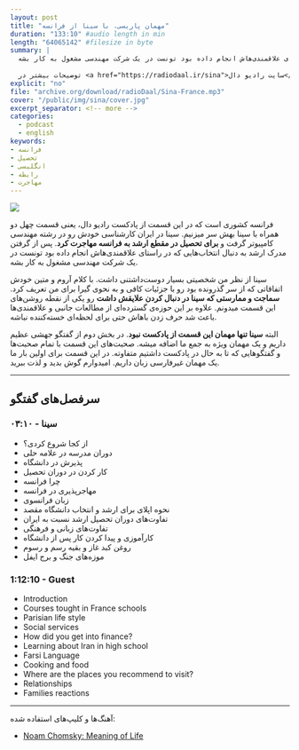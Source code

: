 ```yaml
---
layout: post
title: "مهمان پاریسی، با سینا از فرانسه"
duration: "133:10" #audio length in min
length: "64065142" #filesize in byte
summary: |
  فرانسه کشوری است که در این قسمت از پادکست رادیو دال، یعنی قسمت چهل دو همراه با سینا بهش سر میزنیم. سینا در ایران کارشناسی خودش رو در رشته مهندسی کامپیوتر گرفت و برای تحصیل در مقطع ارشد به فرانسه مهاجرت کرد. پس از گرفتن مدرک ارشد به دنبال انتخاب‌هایی که در راستای علاقمندی‌هاش انجام داده بود تونست در یک شرکت مهندسی مشغول به کار بشه.
  
  توضیحات بیشتر در <a href="https://radiodaal.ir/sina">سایت رادیو دال</a>.
explicit: "no"
file: "archive.org/download/radioDaal/Sina-France.mp3"
cover: "/public/img/sina/cover.jpg"
excerpt_separator: <!-- more -->
categories:
  - podcast
  - english
keywords:
- فرانسه
- تحصیل
- انگلیسی
- رابطه
- مهاجرت
---
```


<img src="{{ page.cover }}" class="cover-img"/>

فرانسه کشوری است که در این قسمت از پادکست رادیو دال، یعنی قسمت چهل دو همراه با سینا بهش سر میزنیم. سینا در ایران کارشناسی خودش رو در رشته مهندسی کامپیوتر گرفت و **برای تحصیل در مقطع ارشد به فرانسه مهاجرت کرد**. پس از گرفتن مدرک ارشد به دنبال انتخاب‌هایی که در راستای علاقمندی‌هاش انجام داده بود تونست در یک شرکت مهندسی مشغول به کار بشه.

سینا از نظر من شخصیتی بسیار دوست‌داشتنی داشت. با کلام آروم و متین خودش اتفاقاتی که از سر گذرونده بود رو با جزئیات کافی و به نحوی گیرا برای من تعریف کرد. **سماجت و ممارستی که سینا در دنبال کردن علایقش داشت** رو یکی از نقطه روشن‌های این قسمت میدونم. علاوه بر این حوزه‌ی گسترده‌ای از مطالعات جانبی و علاقمندی‌ها باعث شد حرف زدن باهاش حتی برای لحظه‌ای خسته‌کننده نباشه.

<!-- more -->

البته **سینا تنها مهمان این قسمت از پادکست نبود**. در بخش دوم از گفتگو جهشی عظیم داریم و یک مهمان ویژه به جمع ما اضافه میشه. صحبت‌های این قسمت با تمام صحبت‌ها و گفتگوهایی که تا به حال در پادکست داشتیم متفاوته. در این قسمت برای اولین بار ما یک مهمان غیرفارسی زبان داریم. امیدوارم گوش بدید و لذت ببرید.  

<!-- ### در این قسمت معرفی شد:
-  -->

<!-- {% include guest_imgs.html name="mehdi" %} -->

---

## سرفصل‌های گفتگو
### سینا - ۰۳:۱۰
- از کجا شروع کردی؟
- دوران مدرسه در علامه حلی
- پذیرش در دانشگاه
- کار کردن در دوران تحصیل
- چرا فرانسه
- مهاجرپذیری در فرانسه
- زبان فرانسوی
- نحوه اپلای برای ارشد و انتخاب دانشگاه مقصد
- تفاوت‌های دوران تحصیل ارشد نسبت به ایران
- تفاوت‌های زبانی و فرهنگی
- کارآموزی و پیدا کردن کار پس از دانشگاه
- روغن کبد غاز و بقیه رسم و رسوم
- موزه‌های جنگ و برج ایفل

### 1:12:10 - Guest
- Introduction
- Courses tought in France schools 
- Parisian life style
- Social services
- How did you get into finance?
- Learning about Iran in high school
- Farsi Language
- Cooking and food
- Where are the places you recommend to visit?
- Relationships
- Families reactions

---

<!-- {% include player.html id="318070003" %} -->

آهنگ‌ها و کلیپ‌های استفاده شده:

<div dir="ltr">
<ul>
  <li><a href="https://www.youtube.com/watch?v=qsQvdo2GEQ4">Noam Chomsky: Meaning of Life</a></li>
</ul>
</div>
